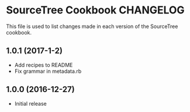 # SourceTree Cookbook CHANGELOG

This file is used to list changes made in each version of the SourceTree cookbook.

## 1.0.1 (2017-1-2)
- Add recipes to README
- Fix grammar in metadata.rb

## 1.0.0 (2016-12-27)
- Initial release
